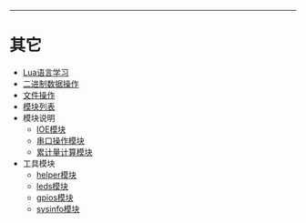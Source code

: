 
---

# 其它

* [Lua语言学习](learning_lua.md)
* [二进制数据操作](binary.md)
* [文件操作](file.md)
* [模块列表](modules.md)
* 模块说明
    * [IOE模块](ioe.md)
    * [串口操作模块](serialdriver.md)
    * [累计量计算模块](summation.md)
* 工具模块
    * [helper模块](utils/helper.md)
    * [leds模块](utils/leds.md)
    * [gpios模块](utils/gpios.md)
    * [sysinfo模块](utils/sysinfo.md)

